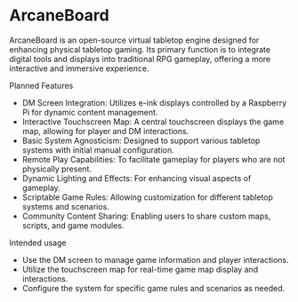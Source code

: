 # ArcaneBoard
ArcaneBoard is an open-source virtual tabletop engine designed for enhancing physical tabletop gaming. Its primary function is to integrate digital tools and displays into traditional RPG gameplay, offering a more interactive and immersive experience.

Planned Features
* DM Screen Integration: Utilizes e-ink displays controlled by a Raspberry Pi for dynamic content management.
* Interactive Touchscreen Map: A central touchscreen displays the game map, allowing for player and DM interactions.
* Basic System Agnosticism: Designed to support various tabletop systems with initial manual configuration.
* Remote Play Capabilities: To facilitate gameplay for players who are not physically present.
* Dynamic Lighting and Effects: For enhancing visual aspects of gameplay.
* Scriptable Game Rules: Allowing customization for different tabletop systems and scenarios.
* Community Content Sharing: Enabling users to share custom maps, scripts, and game modules.

Intended usage
* Use the DM screen to manage game information and player interactions.
* Utilize the touchscreen map for real-time game map display and interactions.
* Configure the system for specific game rules and scenarios as needed.

